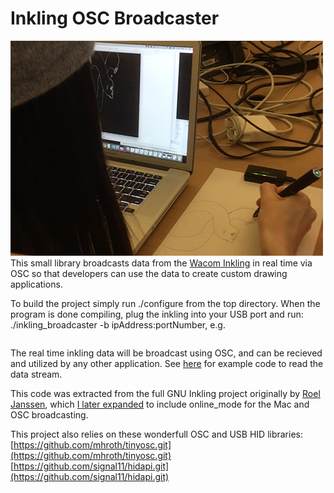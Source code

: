 Inkling OSC Broadcaster
======
![Image of pen in use](imgs/drawing.png)<br>
This small library broadcasts data from the [Wacom Inkling](http://inkling.wacom.com) in real time via OSC so that developers can use the data to create custom drawing applications. 

To build the project simply run ./configure from the top directory.  When the program is done compiling, plug the inkling into your USB port and run:<br>
./inkling\_broadcaster -b ipAddress:portNumber, e.g.<br>
``` ./inkling_broadcaster -b 127.0.0.1:2016)
```

The real time inkling data will be broadcast using OSC, and can be recieved and utilized by any other application.  See [here](https://github.com/kevinmkarol/inkling_stroke_analyzer/blob/master/src/ofApp.cpp) for example code to read the data stream.

This code was extracted from the full GNU Inkling project originally by [Roel Janssen](https://github.com/roelj/inklingreader), which [I later expanded](https://github.com/kevinmkarol/inklingreader) to include online_mode for the Mac and OSC broadcasting.

This project also relies on these wonderfull OSC and USB HID libraries:<br>
[https://github.com/mhroth/tinyosc.git](https://github.com/mhroth/tinyosc.git)<br>
[https://github.com/signal11/hidapi.git](https://github.com/signal11/hidapi.git)

